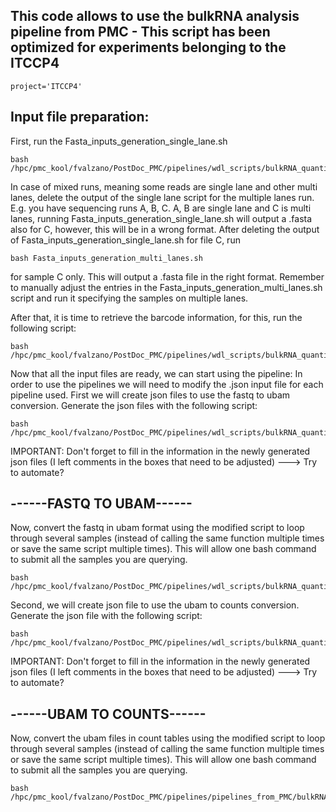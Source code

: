 ## This code allows to use the bulkRNA analysis pipeline from PMC - This script has been optimized for experiments belonging to the ITCCP4
    project='ITCCP4'

## Input file preparation:
First, run the Fasta_inputs_generation_single_lane.sh

    bash /hpc/pmc_kool/fvalzano/PostDoc_PMC/pipelines/wdl_scripts/bulkRNA_quantification/Fasta_inputs_generation_single_lane.sh

In case of mixed runs, meaning some reads are single lane and other multi lanes, delete the output of the single lane script for the multiple lanes run.
E.g. you have sequencing runs A, B, C. A, B are single lane and C is multi lanes, running Fasta_inputs_generation_single_lane.sh will output a .fasta also for C,  however, this will be in a wrong format. After deleting the output of Fasta_inputs_generation_single_lane.sh for file C, run 

    bash Fasta_inputs_generation_multi_lanes.sh 
    
for sample C only. This will output a .fasta file in the right format.
Remember to manually adjust the entries in the Fasta_inputs_generation_multi_lanes.sh script and run it specifying the samples on multiple lanes.

After that, it is time to retrieve the barcode information, for this, run the following script:

    bash /hpc/pmc_kool/fvalzano/PostDoc_PMC/pipelines/wdl_scripts/bulkRNA_quantification/Barcodes_search.sh

Now that all the input files are ready, we can start using the pipeline:
In order to use the pipelines we will need to modify the .json input file for each pipeline used. 
First we will create json files to use the fastq to ubam conversion. Generate the json files with the following script:

    bash /hpc/pmc_kool/fvalzano/PostDoc_PMC/pipelines/wdl_scripts/bulkRNA_quantification/Fastq_ubam_workflow_fv_inputs_json_generation.sh

IMPORTANT: Don't forget to fill in the information in the newly generated json files (I left comments in the boxes that need to be adjusted)  ---> Try to automate?

## ------FASTQ TO UBAM------
Now, convert the fastq in ubam format using the modified script to loop through several samples (instead of calling the same
function multiple times or save the same script multiple times). This will allow one bash command to submit all the samples you are querying.

    bash /hpc/pmc_kool/fvalzano/PostDoc_PMC/pipelines/wdl_scripts/bulkRNA_quantification/${project}/run_fastq_ubam_workflow_fv_looped.sh

Second, we will create json file to use the ubam to counts conversion. Generate the json file with the following script:

    bash /hpc/pmc_kool/fvalzano/PostDoc_PMC/pipelines/wdl_scripts/bulkRNA_quantification/Rna_fusions_germline_snv_inputs_no_molgenis_fv_generation.sh

IMPORTANT: Don't forget to fill in the information in the newly generated json files (I left comments in the boxes that need to be adjusted)   ---> Try to automate?


## ------UBAM TO COUNTS------
Now, convert the ubam files in count tables using the modified script to loop through several samples (instead of calling the same
function multiple times or save the same script multiple times). This will allow one bash command to submit all the samples you are querying.

    bash /hpc/pmc_kool/fvalzano/PostDoc_PMC/pipelines/pipelines_from_PMC/bulkRNA_quantification/${project}/run_rna_fusion_workflow_fv_looped.sh